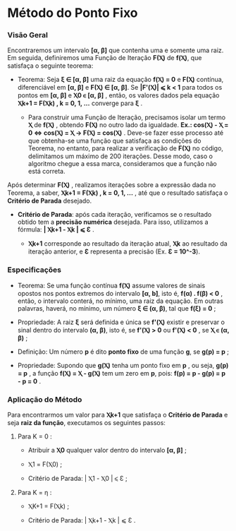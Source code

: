 # Método do Ponto Fixo


### **Visão Geral**

Encontraremos um intervalo **[α, β]** que contenha uma e somente uma raiz. Em seguida, definiremos uma Função de Iteração **F(Ⲭ)** de **f(Ⲭ)**, que satisfaça o seguinte teorema: 

* Teorema: Seja **ξ ∈ [α, β]** uma raiz da equação **f(Ⲭ) = 0** e **F(Ⲭ)** contínua, diferenciável em **[α, β]** e **F(Ⲭ) ∈ [α, β]**. Se **|F'(Ⲭ)| ⩽ k < 1** para todos os pontos em **[α, β]** e **Ⲭ0 ∈ [α, β]** , então, os valores dados pela equação **Ⲭk+1 = F(Ⲭk) , k = 0, 1, ...** converge para **ξ** .

    * Para construir uma Função de Iteração, precisamos isolar um termo **Ⲭ** de **f(Ⲭ)** , obtendo **F(Ⲭ)** no outro lado da igualdade. **Ex.: cos(Ⲭ) - Ⲭ = 0 ⇔ cos(Ⲭ) = Ⲭ → F(Ⲭ) = cos(Ⲭ)** . Deve-se fazer esse processo até que obtenha-se uma função que satisfaça as condições do Teorema, no entanto, para realizar a verificação de **F(Ⲭ)** no código, delimitamos um máximo de 200 iterações. Desse modo, caso o algoritmo chegue a essa marca, consideramos que a função não está correta.

Após determinar **F(Ⲭ)** , realizamos iterações sobre a expressão dada no Teorema, a saber, **Ⲭk+1 = F(Ⲭk) , k = 0, 1, ...** , até que o resultado satisfaça o **Critério de Parada** desejado.

* **Critério de Parada**: após cada iteração, verificamos se o resultado obtido tem a **precisão numérica** desejada. Para isso, utilizamos a fórmula: **| Ⲭk+1 - Ⲭk |  ⩽  Ɛ** . 

    * **Ⲭk+1** corresponde ao resultado da iteração atual, **Ⲭk** ao resultado da iteração anterior, e **Ɛ** representa a precisão (Ex. **Ɛ = 10^-3**).


### **Especificações**

* Teorema: Se uma função contínua **f(Ⲭ)** assume valores de sinais opostos nos pontos extremos do intervalo **[α, b]**, isto é, **f(α) . f(β) < 0** , então, o intervalo conterá, no mínimo, uma raiz da equação. Em outras palavras, haverá, no mínimo, um número **ξ ∈ (α, β)**, tal que **f(ξ) = 0** ;

* Propriedade: A raiz **ξ** será definida e única se **f'(Ⲭ)** existir e preservar o sinal dentro do intervalo **(α, β)**, isto é, se **f'(Ⲭ) > 0** ou **f'(Ⲭ) < 0** , se **Ⲭ ∈ (α, β)** ;

* Definição: Um número **p** é dito **ponto fixo** de uma função **g**, se **g(p) = p** ;

* Propriedade: Supondo que **g(Ⲭ)** tenha um ponto fixo em **p** , ou seja, **g(p) = p** , a função **f(Ⲭ) = Ⲭ - g(Ⲭ)** tem um zero em **p**, pois: **f(p) = p - g(p) = p - p = 0** .


### **Aplicação do Método**

Para encontrarmos um valor para **Ⲭk+1** que satisfaça o **Critério de Parada** e seja **raiz da função**, executamos os seguintes passos:

1. Para K = 0 :

    * Atribuir a **Ⲭ0** qualquer valor dentro do intervalo **[α, β]** ;

    * Ⲭ1 = F(Ⲭ0) ;

    * Critério de Parada: | Ⲭ1 - Ⲭ0 |  ⩽  Ɛ ;

2. Para K = η :

    * ⲬK+1 = F(Ⲭk) ;

    * Critério de Parada: | Ⲭk+1 - Ⲭk |  ⩽  Ɛ .